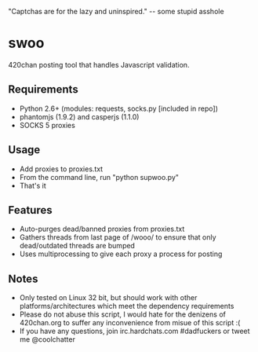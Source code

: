 "Captchas are for the lazy and uninspired." -- some stupid asshole

swoo
====

420chan posting tool that handles Javascript validation.

Requirements
--------------
- Python 2.6+ (modules: requests, socks.py [included in repo])
- phantomjs (1.9.2) and casperjs (1.1.0)
- SOCKS 5 proxies

Usage
-----
- Add proxies to proxies.txt
- From the command line, run "python supwoo.py"
- That's it

Features
--------
- Auto-purges dead/banned proxies from proxies.txt
- Gathers threads from last page of /wooo/ to ensure that only dead/outdated threads are bumped
- Uses multiprocessing to give each proxy a process for posting

Notes
-----
- Only tested on Linux 32 bit, but should work with other platforms/architectures which meet the dependency requirements
- Please do not abuse this script, I would hate for the denizens of 420chan.org to suffer any inconvenience from  misue of this script :(
- If you have any questions, join irc.hardchats.com #dadfuckers or tweet me @coolchatter
